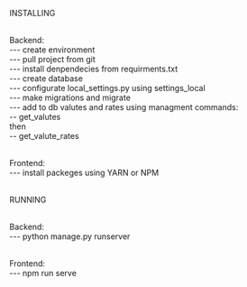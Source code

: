 INSTALLING</br></br>

Backend:</br>
  --- create environment</br>
  --- pull project from git</br>
  --- install denpendecies from requirments.txt</br>
  --- create database</br>
  --- configurate local_settings.py using settings_local</br>
  --- make migrations and migrate</br>
  --- add to db valutes and rates using managment commands:</br>
        -- get_valutes</br>
      then</br>
        -- get_valute_rates</br></br>
        
Frontend:</br>
  --- install packeges using YARN or NPM</br></br>
  
 
RUNNING</br></br>
 
Backend:</br>
  --- python manage.py runserver</br></br>
  
Frontend:</br>
  --- npm run serve</br>
